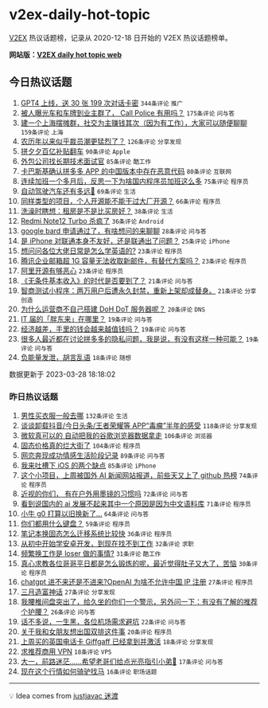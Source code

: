 # v2ex-daily-hot-topic

[V2EX](https://www.v2ex.com/) 热议话题榜，记录从 2020-12-18 日开始的 V2EX 热议话题榜单。

**网站版：[V2EX daily hot topic web](https://boojack.github.io/v2ex-daily-hot-topic-web/)**

## 今日热议话题

<!-- TODAY BEGIN -->

1. [GPT4 上线，送 30 张 199 次对话卡密](https://www.v2ex.com/t/927773) `344条评论` `推广`
1. [被人曝光车和车牌到业主群了， Call Police 有用吗？](https://www.v2ex.com/t/927867) `175条评论` `问与答`
1. [建一个上海摆摊群，社交为主赚钱其次（因为有工作），大家可以随便聊聊](https://www.v2ex.com/t/927761) `159条评论` `上海`
1. [农历年以来似乎裁员潮更猛烈了？](https://www.v2ex.com/t/927715) `126条评论` `分享发现`
1. [拼夕夕百亿补贴翻车](https://www.v2ex.com/t/927771) `90条评论` `Apple`
1. [外包公司找长期技术面试官](https://www.v2ex.com/t/927709) `85条评论` `酷工作`
1. [卡巴斯基确认拼多多 APP 的中国版本中存在恶意代码](https://www.v2ex.com/t/927716) `80条评论` `互联网`
1. [连续加班一个多月后，反思一下为啥国内程序员加班这么多](https://www.v2ex.com/t/927862) `75条评论` `程序员`
1. [自动驾驶汽车还有多远🚗](https://www.v2ex.com/t/927737) `69条评论` `生活`
1. [同样类型的项目，个人开源能不能干过大厂开源？](https://www.v2ex.com/t/927837) `66条评论` `程序员`
1. [洗澡时瞎想：租房是不是比买房好？](https://www.v2ex.com/t/927920) `38条评论` `生活`
1. [Redmi Note12 Turbo 杀疯了](https://www.v2ex.com/t/927951) `36条评论` `Android`
1. [google bard 申请通过了，有啥想问的来聊聊](https://www.v2ex.com/t/927868) `28条评论` `问与答`
1. [是 iPhone 对联通本身不友好，还是联通出了问题？](https://www.v2ex.com/t/927745) `25条评论` `iPhone`
1. [想问问各位大佬日常是怎么学英语的?](https://www.v2ex.com/t/927848) `23条评论` `程序员`
1. [腾讯企业邮箱超 1G 容量无法收取新邮件，有替代方案吗？](https://www.v2ex.com/t/927830) `23条评论` `程序员`
1. [阿里开源有够恶心](https://www.v2ex.com/t/927821) `23条评论` `程序员`
1. [《无条件基本收入》的时代是否要到了？](https://www.v2ex.com/t/927903) `21条评论` `问与答`
1. [智商测试小程序：两万用户后遭永久封禁，重新上架却成替身。](https://www.v2ex.com/t/927747) `21条评论` `分享创造`
1. [为什么运营商不自己搭建 DoH DoT 服务器呢？](https://www.v2ex.com/t/927891) `20条评论` `DNS`
1. [IT 届的「胖东来」在哪里？](https://www.v2ex.com/t/927841) `19条评论` `问与答`
1. [经济越差，手里的钱会越来越值钱吗？](https://www.v2ex.com/t/927819) `19条评论` `问与答`
1. [很多人最近都在讨论拼多多的隐私问题，我是说，有没有这样一种可能？](https://www.v2ex.com/t/927740) `19条评论` `问与答`
1. [负能量发泄，胡言乱语](https://www.v2ex.com/t/927947) `18条评论` `随想`

数据更新于 2023-03-28 18:18:02

<!-- TODAY END -->

### 昨日热议话题

<!-- YESTERDAY BEGIN -->

1. [男性买衣服一般去哪](https://www.v2ex.com/t/927439) `132条评论` `生活`
1. [谈谈卸载抖音/今日头条/王者荣耀等 APP“毒瘤”半年的感受](https://www.v2ex.com/t/927404) `118条评论` `分享发现`
1. [微软真可以的 自动把我的谷歌浏览器数据拿走](https://www.v2ex.com/t/927414) `106条评论` `浏览器`
1. [固态价格真的烂大街了](https://www.v2ex.com/t/927492) `104条评论` `程序员`
1. [网恋奔现成功情感生活阶段记录](https://www.v2ex.com/t/927424) `89条评论` `问与答`
1. [我来吐槽下 iOS 的两个缺点](https://www.v2ex.com/t/927522) `85条评论` `iPhone`
1. [这个小项目，上周被国外 AI 新闻网站报道，前些天又上了 github 热榜](https://www.v2ex.com/t/927433) `74条评论` `程序员`
1. [近视的你们， 有在户外用墨镜的习惯吗](https://www.v2ex.com/t/927385) `72条评论` `问与答`
1. [看到说国内的 ai 发展不起来其中一个原因是因为中文语料库](https://www.v2ex.com/t/927530) `71条评论` `程序员`
1. [小牛 g0 打算以旧换新了...](https://www.v2ex.com/t/927408) `64条评论` `问与答`
1. [你们都用什么键盘？](https://www.v2ex.com/t/927640) `59条评论` `程序员`
1. [笔记本换固态怎么迁移系统比较快](https://www.v2ex.com/t/927546) `36条评论` `程序员`
1. [从初中开始学安卓开发，到现在找不到工作](https://www.v2ex.com/t/927608) `32条评论` `求职`
1. [频繁换工作是 loser 做的事情?](https://www.v2ex.com/t/927646) `31条评论` `酷工作`
1. [真心求教各位哥哥平日都是怎么锻炼的呢，最近觉得肚子又大了，苦恼](https://www.v2ex.com/t/927575) `30条评论` `程序员`
1. [chatgpt 进不来还是不进来?OpenAI 为啥不允许中国 IP 注册](https://www.v2ex.com/t/927619) `27条评论` `程序员`
1. [三月造富神话](https://www.v2ex.com/t/927588) `27条评论` `分享发现`
1. [我腰椎间盘突出了，给久坐的你们一个警示，另外问一下：有没有了解的推荐个护腰？](https://www.v2ex.com/t/927622) `26条评论` `问与答`
1. [话不多说，一生黑，各位机场需求避坑](https://www.v2ex.com/t/927618) `22条评论` `问与答`
1. [关于我和女朋友想出国双排这件事](https://www.v2ex.com/t/927494) `20条评论` `程序员`
1. [上周买的英国电话卡 Giffgaff 已经拿到并激活](https://www.v2ex.com/t/927459) `18条评论` `分享发现`
1. [求推荐商用 VPN](https://www.v2ex.com/t/927437) `18条评论` `VPS`
1. [大一，前路迷茫......希望老哥们给点光亮指引小弟🫡](https://www.v2ex.com/t/927661) `17条评论` `问与答`
1. [现在这个行情如何骑驴找马](https://www.v2ex.com/t/927421) `16条评论` `职场话题`

<!-- YESTERDAY END -->

---

💡 Idea comes from [justjavac 迷渡](https://github.com/justjavac/)
